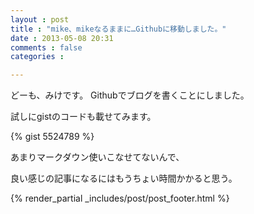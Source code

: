 ```yaml
---
layout : post
title : "mike、mikeなるままに…Githubに移動しました。"
date : 2013-05-08 20:31
comments : false
categories : 

---
```


どーも、みけです。
Githubでブログを書くことにしました。

試しにgistのコードも載せてみます。

{% gist 5524789 %}

あまりマークダウン使いこなせてないんで、

良い感じの記事になるにはもうちょい時間かかると思う。

{% render_partial _includes/post/post_footer.html %}



